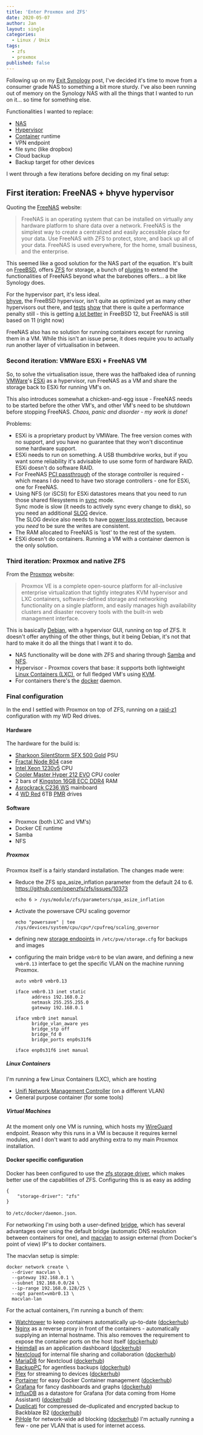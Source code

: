```yaml
---
title: 'Enter Proxmox and ZFS'
date: 2020-05-07
author: Jan
layout: single
categories:
  - Linux / Unix
tags:
  - zfs
  - proxmox
published: false
---
```

Following up on my [Exit Synology](/2016/07/15/my-history-in-gadgets-update-2016/) post, I've decided it's time to move
from a consumer grade NAS to something a bit more sturdy. I've also been running out of memory on the Synology NAS with 
all the things that I wanted to run on it... so time for something else.

Functionalities I wanted to replace:
* [NAS](https://en.wikipedia.org/wiki/Network-attached_storage)
* [Hypervisor](https://en.wikipedia.org/wiki/Hypervisor)
* [Container](https://en.wikipedia.org/wiki/OS-level_virtualization) runtime
* VPN endpoint
* file sync (like dropbox)
* Cloud backup
* Backup target for other devices 

I went through a few iterations before deciding on my final setup:

## First iteration: FreeNAS + bhyve hypervisor

Quoting the [FreeNAS](https://freenas.org) website: 
> FreeNAS is an operating system that can be installed on virtually any hardware platform to share data over a network.
> FreeNAS is the simplest way to create a centralized and easily accessible place for your data. 
> Use FreeNAS with ZFS to protect, store, and back up all of your data. FreeNAS is used everywhere, for the home, 
> small business, and the enterprise.

This seemed like a good solution for the NAS part of the equation. It's built on [FreeBSD](https://freebsd.org), 
offers [ZFS](https://www.freebsd.org/doc/handbook/zfs.html) for storage, a bunch of [plugins](https://www.freenas.org/plugins/)
to extend the functionalities of FreeNAS beyond what the barebones offers... a bit like Synology does.

For the hypervisor part, it's less ideal.  
[bhyve](https://bhyve.org/), the FreeBSD hypervisor, isn't quite as optimized yet as many other hypervisors out there,
and [tests](https://www.ixsystems.com/community/threads/virtual-machine-performance-11-2-u3.76224/) 
[show](https://www.reddit.com/r/homelab/comments/9vz26t/hypervisor_performance_comparison/) that there is
quite a performance penalty still - this is getting [a lot better](https://b3n.org/vmware-vs-bhyve-performance-comparison/)
in FreeBSD 12, but FreeNAS is still based on 11 (right now)

FreeNAS also has no solution for running containers except for running them in a VM. While this isn't an issue perse, it
does require you to actually run another layer of virtualisation in between.

### Second iteration: VMWare ESXi + FreeNAS VM
So, to solve the virtualisation issue, there was the halfbaked idea of running [VMWare](https://vmware.com)'s 
[ESXi](https://www.vmware.com/be/products/esxi-and-esx.html) as a hypervisor, run FreeNAS as a VM and share the storage
back to ESXi for running VM's on.

This also introduces somewhat a chicken-and-egg issue - FreeNAS needs to be started before the other VM's, and other 
VM's need to be shutdown before stopping FreeNAS. *Chaos, panic and disorder - my work is done!*

Problems:
* ESXi is a proprietary product by VMWare. The free version comes with no support, and you have no guarantee that they 
won't discontinue some hardware support. 
* ESXi needs to run on something. A USB thumbdrive works, but if you want some reliability it's advisable to use some
form of hardware RAID. ESXi doesn't do software RAID.
* For FreeNAS [PCI passthrough](https://en.wikipedia.org/wiki/X86_virtualization#I/O_MMU_virtualization_(AMD-Vi_and_Intel_VT-d))
of the storage controller is required - which means I do need to have two storage controllers - one for ESXi, one for FreeNAS.
* Using NFS (or iSCSI) for ESXi datastores means that you need to run those shared filesystems in 
[sync](https://www.ixsystems.com/community/threads/sync-writes-or-why-is-my-esxi-nfs-so-slow-and-why-is-iscsi-faster.12506/) mode.  
Sync mode is slow (it needs to actively sync every change to disk), so you need an additional [SLOG](https://www.ixsystems.com/community/threads/some-insights-into-slog-zil-with-zfs-on-freenas.13633/) device.  
The SLOG device also needs to have [power loss protection](https://www.ixsystems.com/community/threads/list-of-ssds-with-power-loss-protection.63998/), because you *need* to be sure the writes are consistent.
* The RAM allocated to FreeNAS is 'lost' to the rest of the system.
* ESXi doesn't do containers. Running a VM with a container daemon is the only solution.

### Third iteration: Proxmox and native ZFS

From the [Proxmox](https://proxmox.com/en/proxmox-ve) website:
> Proxmox VE is a complete open-source platform for all-inclusive enterprise virtualization that tightly integrates 
> KVM hypervisor and LXC containers, software-defined storage and networking functionality on a single platform, 
> and easily manages high availability clusters and disaster recovery tools with the built-in web management interface.

This is basically [Debian](https://debian.org), with a hypervisor GUI, running on top of ZFS. It doesn't offer 
anything of the other things, but it being Debian, it's not that hard to make it do all the things that I want it to do.

* NAS functionality will be done with ZFS and sharing through [Samba](https://samba.org) and [NFS](https://en.wikipedia.org/wiki/Network_File_System).  
* Hypervisor - Proxmox covers that base: it supports both lightweight [Linux Containers (LXC)](https://en.wikipedia.org/wiki/LXC),
or full fledged VM's using [KVM](https://www.linux-kvm.org/page/Main_Page).  
* For containers there's the [docker](https://en.wikipedia.org/wiki/Docker_(software)) daemon.

### Final configuration
In the end I settled with Proxmox on top of ZFS, running on a [raid-z1](https://en.wikipedia.org/wiki/Non-standard_RAID_levels#RAID-Z)
configuration with my WD Red drives.

#### Hardware
The hardware for the build is:
* [Sharkoon SilentStorm SFX 500 Gold](https://en.sharkoon.com/product/1681/SilStorSFXGold) PSU
* [Fractal Node 804](https://www.fractal-design.com/products/cases/node/node-804/black/) case
* [Intel Xeon 1230v5](https://ark.intel.com/content/www/us/en/ark/products/88182/intel-xeon-processor-e3-1230-v5-8m-cache-3-40-ghz.html) CPU
* [Cooler Master Hyper 212 EVO](https://www.coolermaster.com/catalog/coolers/cpu-air-coolers/hyper-212-evo/) CPU cooler
* 2 bars of [Kingston 16GB ECC DDR4](https://www.amazon.nl/dp/B071S24N83/ref=pe_19967891_406998361_TE_SCE_dp_1) RAM
* [Asrockrack C236 WS](https://www.asrockrack.com/general/productdetail.asp?Model=C236%20WS#Specifications) mainboard
* 4 [WD Red](https://shop.westerndigital.com/en-ie/products/internal-drives/wd-red-sata-hdd) 6TB [PMR](https://en.wikipedia.org/wiki/Perpendicular_recording) drives

#### Software
* Proxmox (both LXC and VM's)
* Docker CE runtime
* Samba
* NFS

##### Proxmox
Proxmox itself is a fairly standard installation. The changes made were:
* Reduce the ZFS spa_asize_inflation parameter from the default 24 to 6. https://github.com/openzfs/zfs/issues/10373
  ```shell script
  echo 6 > /sys/module/zfs/parameters/spa_asize_inflation
  ```
* Activate the powersave CPU scaling governor
  ```shell script
  echo "powersave" | tee /sys/devices/system/cpu/cpu*/cpufreq/scaling_governor
  ```

* defining new [storage endpoints](https://pve.proxmox.com/wiki/Storage) in `/etc/pve/storage.cfg` for backups and images
* configuring the main bridge `vmbr0` to be vlan aware, and defining a new `vmbr0.13` interface to get the specific VLAN
on the machine running Proxmox.
  ```
  auto vmbr0 vmbr0.13

  iface vmbr0.13 inet static
        address 192.168.0.2
        netmask 255.255.255.0
        gateway 192.168.0.1

  iface vmbr0 inet manual
        bridge_vlan_aware yes
        bridge_stp off
        bridge_fd 0
        bridge_ports enp0s31f6

  iface enp0s31f6 inet manual
  ```

##### Linux Containers
I'm running a few Linux Containers (LXC), which are hosting
* [Unifi Network Management Controller](https://www.ui.com/software/) (on a different VLAN)
* General purpose container (for some tools)

##### Virtual Machines
At the moment only one VM is running, which hosts my [WireGuard](https://wireguard.com) endpoint. Reason why this runs
in a VM is because it requires kernel modules, and I don't want to add anything extra to my main Proxmox installation.

#### Docker specific configuration
Docker has been configured to use the [zfs storage driver](https://docs.docker.com/storage/storagedriver/zfs-driver/),
which makes better use of the capabilities of ZFS. Configuring this is as easy as adding
```json5
{
    "storage-driver": "zfs"
}
```
to `/etc/docker/daemon.json`.

For networking I'm using both a user-defined [bridge](https://docs.docker.com/network/bridge/), which has several
advantages over using the default bridge (automatic DNS resolution between containers for one), and
[macvlan](https://docs.docker.com/network/macvlan/) to assign external (from Docker's point of view) IP's to docker 
containers.
 
The macvlan setup is simple:
```shell script
docker network create \ 
  --driver macvlan \ 
  --gateway 192.168.0.1 \  
  --subnet 192.168.0.0/24 \ 
  --ip-range 192.168.0.128/25 \ 
  --opt parent=vmbr0.13 \ 
  macvlan-lan
```

For the actual containers, I'm running a bunch of them:
* [Watchtower](https://containrrr.github.io/watchtower/) to keep containers automatically up-to-date ([dockerhub](https://hub.docker.com/r/v2tec/watchtower))
* [Nginx](https://github.com/nginx-proxy/nginx-proxy) as a reverse proxy in front of the containers - automatically supplying an internal hostname.
  This also removes the requirement to expose the container ports on the host itself ([dockerhub](https://hub.docker.com/r/jwilder/nginx-proxy/))
* [Heimdall](https://heimdall.site/) as an application dashboard ([dockerhub](https://hub.docker.com/r/linuxserver/heimdall))
* [Nextcloud](https://nextcloud.org) for internal file sharing and collaboration ([dockerhub](https://hub.docker.com/_/nextcloud/))
* [MariaDB](https://mariadb.org) for Nextcloud ([dockerhub](https://hub.docker.com/_/mariadb))
* [BackupPC](https://backuppc.github.io/backuppc) for agentless backups ([dockerhub](https://hub.docker.com/r/adferrand/backuppc/))
* [Plex](https://www.plex.tv) for streaming to devices ([dockerhub](https://hub.docker.com/r/plexinc/pms-docker))
* [Portainer](https://portainer.org) for easy Docker Container management ([dockerhub](https://hub.docker.com/r/portainer/portainer/))
* [Grafana](https://grafana.com) for fancy dashboards and graphs ([dockerhub](https://hub.docker.com/r/grafana/grafana))
* [InfluxDB](https://influxdata.com) as a datastore for Grafana (for data coming from Home Assistant) ([dockerhub](https://hub.docker.com/_/influxdb))
* [Duplicati](https://duplicati.com) for compressed de-duplicated and encrypted backup to Backblaze B2 ([dockerhub](https://hub.docker.com/r/linuxserver/duplicati/))
* [PiHole](https://pi-hole.net) for network-wide ad blocking ([dockerhub](https://hub.docker.com/r/pihole/pihole/))
  I'm actually running a few - one per VLAN that is used for internet access.

